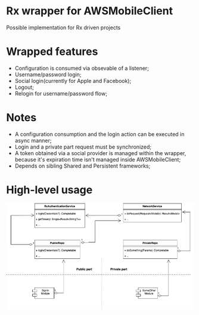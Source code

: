 # Rx wrapper for AWSMobileClient

Possible implementation for Rx driven projects

# Wrapped features
<ul>
    <li>Configuration is consumed via obsevable of a listener;</li>
    <li>Username/password login;</li>
    <li>Social login(currently for Apple and Facebook);</li>
    <li>Logout;</li>
    <li>Relogin for username/password flow;</li>
</ul>

# Notes

<ul>
    <li>A configuration consumption and the login action can be executed in async manner;</li>
    <li>Login and a private part request must be synchronized;</li>
    <li>A token obtained via a social provider is managed within the wrapper, because it's expiration time isn't managed inside AWSMobileClient;</li>
    <li>Depends on sibling Shared and Persistent frameworks;</li>
</ul>

# High-level usage
![Diagram](/readme-resources/diagram.png "Highlevel usage")